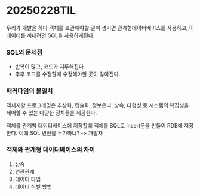 # 20250228TIL
우리가 개발을 하다 객체를 보관해야할 일이 생기면 관계형데이터베이스를 사용하고, 이 데이터를 꺼내려면 SQL을 사용하게된다.

### SQL의 문제점
- 반복이 많고, 코드가 지루해진다.
- 추후 코드를 수정할때 수정해야할 곳이 많아진다.

### 패러다임의 불일치
객체지향 프로그래밍은 추상화, 캡슐화, 정보은닉, 상속, 다형성 등 시스템의 복잡성을 제어할 수 있는 다양한 장치들을 제공한다.

객체를 관계형 데이터베이스에 저장할떄
객체를 SQL로 insert문을 만들어 RDB에 저장한다.
이떄 SQL 변환을 누가하냐? -> 개발자

### 객체와 관계형 데이터베이스의 차이
1. 상속
2. 연관관계
3. 데이터 타입
4. 데이터 식별 방법


